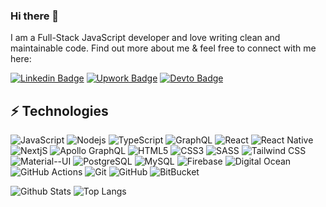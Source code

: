 ### Hi there 👋

I am a Full-Stack JavaScript developer and love writing clean and maintainable code. Find out more about me & feel free to connect with me here:

[![Linkedin Badge](https://img.shields.io/badge/-albrimpaqarizi-0077B5?style=flat-square&logo=Linkedin&logoColor=white&link=https://www.linkedin.com/in/albrimpaqarizi/)](https://www.linkedin.com/in/albrimpaqarizi/)
[![Upwork Badge](https://img.shields.io/badge/albrimpaqarizi-6FDA44?style=flat-square&logo=Upwork&logoColor=white&link=https://www.upwork.com/freelancers/~0105c450adf00fea61/)](https://www.upwork.com/freelancers/~0105c450adf00fea61/)
[![Devto Badge](https://img.shields.io/badge/albrimpaqarizi-0A0A0A?style=flat-square&logo=devdotto&logoColor=white&link=https://dev.to/albrimpaqarizi/)](https://dev.to/albrimpaqarizi/)

## ⚡ Technologies

![JavaScript](https://img.shields.io/badge/-JavaScript-F7DF1E?style=flat-square&logo=javascript&logoColor=black)
![Nodejs](https://img.shields.io/badge/-Node.js-43853D?style=flat-square&logo=node.js&logoColor=white)
![TypeScript](https://img.shields.io/badge/-TypeScript-007ACC?style=flat-square&logo=typescript&logoColor=white)
![GraphQL](https://img.shields.io/badge/-GraphQL-E10098?style=flat-square&logo=graphql)
![React](https://img.shields.io/badge/React-20232A?style=flat-square&logo=react&logoColor=61DAFB)
![React Native](https://img.shields.io/badge/React_Native-20232A?style=flat-square&logo=react&logoColor=61DAFB)
![NextjS](https://img.shields.io/badge/Next.js-000?style=flat-square&logo=next.js&logoColor=white)
![Apollo GraphQL](https://img.shields.io/badge/-Apollo%20GraphQL-311C87?style=flat-square&logo=apollo-graphql)
![HTML5](https://img.shields.io/badge/-HTML5-E34F26?style=flat-square&logo=html5&logoColor=white)
![CSS3](https://img.shields.io/badge/-CSS3-1572B6?style=flat-square&logo=css3)
![SASS](https://img.shields.io/badge/Sass-CC6699?style=flat-square&logo=sass&logoColor=white)
![Tailwind CSS](https://img.shields.io/badge/Tailwind_CSS-38B2AC?style=flat-square&logo=tailwind-css&logoColor=white)
![Material--UI](https://img.shields.io/badge/Material--UI-0081CB?style=flat-square&logo=material-ui&logoColor=white)
![PostgreSQL](https://img.shields.io/badge/PostgreSQL-316192?style=flat-square&logo=postgresql&logoColor=white)
![MySQL](https://img.shields.io/badge/MySQL-005C84?style=flat-square&logo=mysql&logoColor=white)
![Firebase](https://img.shields.io/badge/-Firebase-FFCC32?style=flat-square&logo=firebase&logoColor=black)
![Digital Ocean](https://img.shields.io/badge/-Digital_Ocean-0080FF?style=flat-square&logo=DigitalOcean&logoColor=white)
![GitHub Actions](https://img.shields.io/badge/-GitHub_Actions-2088FF?style=flat-square&logo=github-actions&logoColor=white)
![Git](https://img.shields.io/badge/-Git-black?style=flat-square&logo=git)
![GitHub](https://img.shields.io/badge/-GitHub-181717?style=flat-square&logo=github)
![BitBucket](https://img.shields.io/badge/-BitBucket-darkblue?style=flat-square&logo=bitbucket)

![Github Stats](https://github-readme-stats-one-bice.vercel.app/api?username=albrimpaqarizi&count_private=true&show_icons=true&include_all_commits=true&theme=github_dark&role=OWNER,ORGANIZATION_MEMBER,COLLABORATOR)
![Top Langs](https://github-readme-stats.vercel.app/api/top-langs/?username=albrimpaqarizi&hide=TeX&layout=compact&theme=github_dark)
